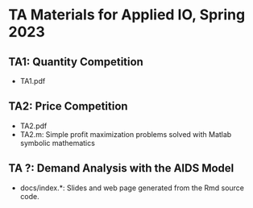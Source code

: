# TA Materials for Applied IO, Spring 2023

## TA1: Quantity Competition
- TA1.pdf

## TA2: Price Competition
- TA2.pdf
- TA2.m: Simple profit maximization problems solved with Matlab symbolic mathematics

## TA ?: Demand Analysis with the AIDS Model
- docs/index.*: Slides and web page generated from the Rmd source code. 
